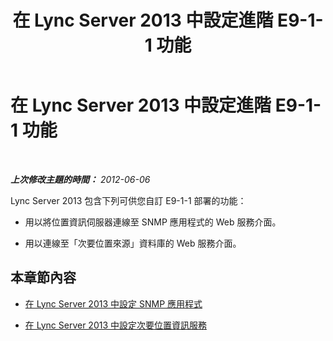 ﻿---
title: 在 Lync Server 2013 中設定進階 E9-1-1 功能
TOCTitle: 在 Lync Server 2013 中設定進階 E9-1-1 功能
ms:assetid: 80412a02-88f0-4b8a-a187-cc5f38797dd6
ms:mtpsurl: https://technet.microsoft.com/zh-tw/library/Gg398645(v=OCS.15)
ms:contentKeyID: 49291478
ms.date: 08/10/2015
mtps_version: v=OCS.15
ms.translationtype: HT
---

# 在 Lync Server 2013 中設定進階 E9-1-1 功能

 

_**上次修改主題的時間：** 2012-06-06_

Lync Server 2013 包含下列可供您自訂 E9-1-1 部署的功能：

  - 用以將位置資訊伺服器連線至 SNMP 應用程式的 Web 服務介面。

  - 用以連線至「次要位置來源」資料庫的 Web 服務介面。

## 本章節內容

  - [在 Lync Server 2013 中設定 SNMP 應用程式](lync-server-2013-configure-an-snmp-application.md)

  - [在 Lync Server 2013 中設定次要位置資訊服務](lync-server-2013-configure-a-secondary-location-information-service.md)

